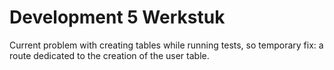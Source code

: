 # Development 5 Werkstuk

Current problem with creating tables while running tests, so temporary fix: a route dedicated to the creation of the user table.